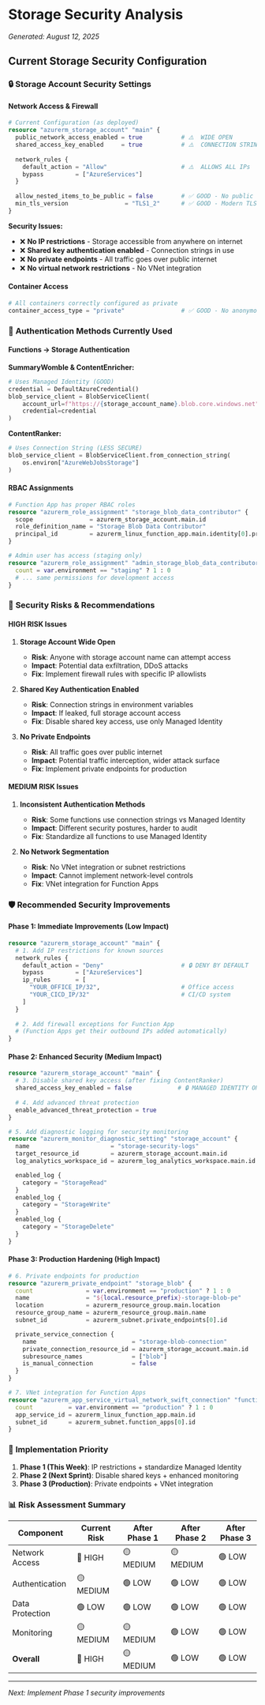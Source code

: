 # Storage Security Analysis

*Generated: August 12, 2025*

## Current Storage Security Configuration

### 🔒 **Storage Account Security Settings**

#### Network Access & Firewall
```terraform
# Current Configuration (as deployed)
resource "azurerm_storage_account" "main" {
  public_network_access_enabled = true           # ⚠️  WIDE OPEN
  shared_access_key_enabled     = true           # ⚠️  CONNECTION STRINGS ENABLED
  
  network_rules {
    default_action = "Allow"                     # ⚠️  ALLOWS ALL IPs
    bypass         = ["AzureServices"]
  }
  
  allow_nested_items_to_be_public = false        # ✅ GOOD - No public blobs
  min_tls_version                = "TLS1_2"      # ✅ GOOD - Modern TLS
}
```

**Security Issues:**
- ❌ **No IP restrictions** - Storage accessible from anywhere on internet
- ❌ **Shared key authentication enabled** - Connection strings in use
- ❌ **No private endpoints** - All traffic goes over public internet
- ❌ **No virtual network restrictions** - No VNet integration

#### Container Access
```terraform
# All containers correctly configured as private
container_access_type = "private"                # ✅ GOOD - No anonymous access
```

### 🔐 **Authentication Methods Currently Used**

#### Functions → Storage Authentication
**SummaryWomble & ContentEnricher:**
```python
# Uses Managed Identity (GOOD)
credential = DefaultAzureCredential()
blob_service_client = BlobServiceClient(
    account_url=f"https://{storage_account_name}.blob.core.windows.net",
    credential=credential
)
```

**ContentRanker:**
```python
# Uses Connection String (LESS SECURE)
blob_service_client = BlobServiceClient.from_connection_string(
    os.environ["AzureWebJobsStorage"]
)
```

#### RBAC Assignments
```terraform
# Function App has proper RBAC roles
resource "azurerm_role_assignment" "storage_blob_data_contributor" {
  scope                = azurerm_storage_account.main.id
  role_definition_name = "Storage Blob Data Contributor"
  principal_id         = azurerm_linux_function_app.main.identity[0].principal_id
}

# Admin user has access (staging only)
resource "azurerm_role_assignment" "admin_storage_blob_data_contributor" {
  count = var.environment == "staging" ? 1 : 0
  # ... same permissions for development access
}
```

### 🚨 **Security Risks & Recommendations**

#### HIGH RISK Issues

1. **Storage Account Wide Open**
   - **Risk**: Anyone with storage account name can attempt access
   - **Impact**: Potential data exfiltration, DDoS attacks
   - **Fix**: Implement firewall rules with specific IP allowlists

2. **Shared Key Authentication Enabled**
   - **Risk**: Connection strings in environment variables
   - **Impact**: If leaked, full storage account access
   - **Fix**: Disable shared key access, use only Managed Identity

3. **No Private Endpoints**
   - **Risk**: All traffic goes over public internet
   - **Impact**: Potential traffic interception, wider attack surface
   - **Fix**: Implement private endpoints for production

#### MEDIUM RISK Issues

1. **Inconsistent Authentication Methods**
   - **Risk**: Some functions use connection strings vs Managed Identity
   - **Impact**: Different security postures, harder to audit
   - **Fix**: Standardize all functions to use Managed Identity

2. **No Network Segmentation**
   - **Risk**: No VNet integration or subnet restrictions
   - **Impact**: Cannot implement network-level controls
   - **Fix**: VNet integration for Function Apps

### 🛡️ **Recommended Security Improvements**

#### Phase 1: Immediate Improvements (Low Impact)
```terraform
resource "azurerm_storage_account" "main" {
  # 1. Add IP restrictions for known sources
  network_rules {
    default_action = "Deny"                      # 🔒 DENY BY DEFAULT
    bypass         = ["AzureServices"]
    ip_rules       = [
      "YOUR_OFFICE_IP/32",                       # Office access
      "YOUR_CICD_IP/32"                          # CI/CD system
    ]
  }
  
  # 2. Add firewall exceptions for Function App
  # (Function Apps get their outbound IPs added automatically)
}
```

#### Phase 2: Enhanced Security (Medium Impact)
```terraform
resource "azurerm_storage_account" "main" {
  # 3. Disable shared key access (after fixing ContentRanker)
  shared_access_key_enabled = false             # 🔒 MANAGED IDENTITY ONLY
  
  # 4. Add advanced threat protection
  enable_advanced_threat_protection = true
}

# 5. Add diagnostic logging for security monitoring
resource "azurerm_monitor_diagnostic_setting" "storage_account" {
  name                       = "storage-security-logs"
  target_resource_id         = azurerm_storage_account.main.id
  log_analytics_workspace_id = azurerm_log_analytics_workspace.main.id

  enabled_log {
    category = "StorageRead"
  }
  enabled_log {
    category = "StorageWrite"
  }
  enabled_log {
    category = "StorageDelete"
  }
}
```

#### Phase 3: Production Hardening (High Impact)
```terraform
# 6. Private endpoints for production
resource "azurerm_private_endpoint" "storage_blob" {
  count               = var.environment == "production" ? 1 : 0
  name                = "${local.resource_prefix}-storage-blob-pe"
  location            = azurerm_resource_group.main.location
  resource_group_name = azurerm_resource_group.main.name
  subnet_id           = azurerm_subnet.private_endpoints[0].id

  private_service_connection {
    name                           = "storage-blob-connection"
    private_connection_resource_id = azurerm_storage_account.main.id
    subresource_names              = ["blob"]
    is_manual_connection           = false
  }
}

# 7. VNet integration for Function Apps
resource "azurerm_app_service_virtual_network_swift_connection" "function_app" {
  count          = var.environment == "production" ? 1 : 0
  app_service_id = azurerm_linux_function_app.main.id
  subnet_id      = azurerm_subnet.function_apps[0].id
}
```

### 🎯 **Implementation Priority**

1. **Phase 1 (This Week)**: IP restrictions + standardize Managed Identity
2. **Phase 2 (Next Sprint)**: Disable shared keys + enhanced monitoring  
3. **Phase 3 (Production)**: Private endpoints + VNet integration

### 📊 **Risk Assessment Summary**

| Component | Current Risk | After Phase 1 | After Phase 2 | After Phase 3 |
|-----------|--------------|---------------|---------------|---------------|
| Network Access | 🔴 HIGH | 🟡 MEDIUM | 🟡 MEDIUM | 🟢 LOW |
| Authentication | 🟡 MEDIUM | 🟢 LOW | 🟢 LOW | 🟢 LOW |
| Data Protection | 🟢 LOW | 🟢 LOW | 🟢 LOW | 🟢 LOW |
| Monitoring | 🟡 MEDIUM | 🟡 MEDIUM | 🟢 LOW | 🟢 LOW |
| **Overall** | 🔴 HIGH | 🟡 MEDIUM | 🟢 LOW | 🟢 LOW |

---
*Next: Implement Phase 1 security improvements*
